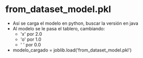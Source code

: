 # from_dataset_model.pkl
- Así se carga el modelo en python, buscar la versión en java
- Al modelo se le pasa el tablero, cambiando:
	- 'x' por 2.0
	- 'o' por 1.0
	- ' ' por 0.0
- modelo_cargado = joblib.load('from_dataset_model.pkl')